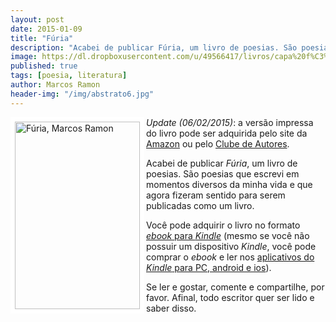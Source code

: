 ```yaml
---
layout: post
date: 2015-01-09
title: "Fúria"
description: "Acabei de publicar Fúria, um livro de poesias. São poesias que escrevi em momentos diversos da minha vida e que agora fizeram sentido para serem publicadas como um livro."
image: https://dl.dropboxusercontent.com/u/49566417/livros/capa%20f%C3%BAria%20thumbnail.jpg
published: true
tags: [poesia, literatura]
author: Marcos Ramon
header-img: "/img/abstrato6.jpg"
---
```


<a href="http://bit.ly/furia-kindle" target="_blank"><img src="https://dl.dropboxusercontent.com/u/49566417/livros/capa%20f%C3%BAria%20thumbnail.jpg" alt="Fúria, Marcos Ramon" height="300" width="200" style="border: #FFFFFF 7px solid;" align="left"></a> <i>Update (06/02/2015)</i>: a versão impressa do livro pode ser adquirida pelo site da [Amazon](http://www.amazon.com/F%C3%BAria-Portuguese-Edition-Marcos-Ramon/dp/150614702X/ref=tmm_pap_title_0/192-1485765-0222621?ie=UTF8&qid=1423141796&sr=8-15) ou pelo [Clube de Autores](http://clubedeautores.com.br/book/179799--Furia#.VNNritLF_EU).

Acabei de publicar *Fúria*, um livro de poesias. São poesias que escrevi em momentos diversos da minha vida e que agora fizeram sentido para serem publicadas como um livro.

Você pode adquirir o livro no formato <a href="http://bit.ly/furia-kindle" target="_blank">*ebook* para *Kindle*</a> (mesmo se você não possuir um dispositivo *Kindle*, você pode comprar o *ebook* e ler nos <a href="http://www.amazon.com.br/gp/feature.html?docId=1000828031" target="_blank">aplicativos do *Kindle* para PC, android e ios</a>).

Se ler e gostar, comente e compartilhe, por favor. Afinal, todo escritor quer ser lido e saber disso. <i class="fa fa-smile-o"></i>
